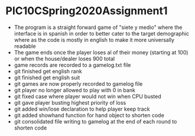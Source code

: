 # PIC10CSpring2020Assignment1
- The program is a straight forward game of "siete y medio" where the interface is in spanish in order to better cater to the target demographic where as the code is mostly in english to make it more universally readable
- The game ends once the player loses al of their money (starting at 100) or when the house/dealer loses 900 total
- game records are recorded to a gamelog.txt file
 - git finished get english rank
 - git finished get english suit
- git games are now properly recorded to gamelog file
- git player no longer allowed to play with 0 in bank
- git fixed case where player would not win when CPU busted
- git gave player busting highest priority of loss
- git added win/lose declaration to help player keep track
- git added showhand function for hand object to shorten code
- git consolidated file writing to gamelog at the end of each round to shorten code
